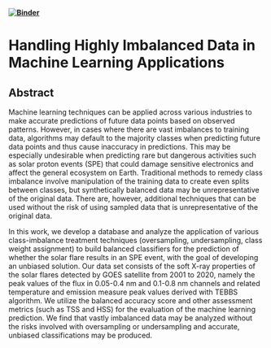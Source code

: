 **[![Binder](https://mybinder.org/badge_logo.svg)](https://mybinder.org/v2/gh/pmo6/ec22_okeefe_etal/HEAD?filepath=PO_01_Handling_Highly_Imbalanced_Data_in_Machine_Learning_Applications.ipynb)**

# Handling Highly Imbalanced Data in Machine Learning Applications
## Abstract
Machine learning techniques can be applied across various industries to make accurate predictions of future data points based on observed patterns. However, in cases where there are vast imbalances to training data, algorithms may default to the majority classes when predicting future data points and thus cause inaccuracy in predictions. This may be especially undesirable when predicting rare but dangerous activities such as solar proton events (SPE) that could damage sensitive electronics and affect the general ecosystem on Earth. Traditional methods to remedy class imbalance involve manipulation of the training data to create even splits between classes, but synthetically balanced data may be unrepresentative of the original data. There are, however, additional techniques that can be used without the risk of using sampled data that is unrepresentative of the original data.

In this work, we develop a database and analyze the application of various class-imbalance treatment techniques (oversampling, undersampling, class weight assignment) to build balanced classifiers for the prediction of whether the solar flare results in an SPE event, with the goal of developing an unbiased solution. Our data set consists of the soft X-ray properties of the solar flares detected by GOES satellite from 2001 to 2020, namely the peak values of the flux in 0.05-0.4 nm and 0.1-0.8 nm channels and related temperature and emission measure peak values derived with TEBBS algorithm. We utilize the balanced accuracy score and other assessment metrics (such as TSS and HSS) for the evaluation of the machine learning prediction. We find that vastly imbalanced data may be analyzed without the risks involved with oversampling or undersampling and accurate, unbiased classifications may be produced.
